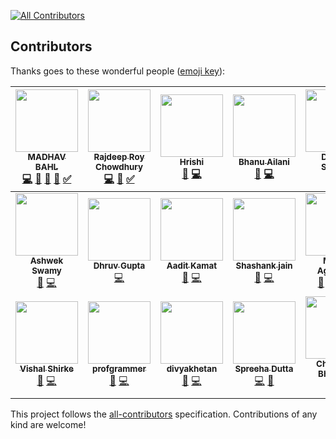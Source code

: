 [![All Contributors](https://img.shields.io/badge/all_contributors-19-orange.svg?style=flat-square)](#contributors)

## Contributors

Thanks goes to these wonderful people ([emoji key](https://github.com/kentcdodds/all-contributors#emoji-key)):

<!-- ALL-CONTRIBUTORS-LIST:START - Do not remove or modify this section -->
<!-- prettier-ignore -->
| [<img src="https://avatars2.githubusercontent.com/u/26179770?v=4" width="100px;"/><br /><sub><b>MADHAV BAHL</b></sub>](http://madhavbahl.tech/)<br />[💻](https://github.com/CodeToExpress/dailycodebase/commits?author=MadhavBahlMD "Code") [📝](#blog-MadhavBahlMD "Blogposts") [📖](https://github.com/CodeToExpress/dailycodebase/commits?author=MadhavBahlMD "Documentation") [🎨](#design-MadhavBahlMD "Design") [✅](#tutorial-MadhavBahlMD "Tutorials") | [<img src="https://avatars2.githubusercontent.com/u/32531173?v=4" width="100px;"/><br /><sub><b>Rajdeep Roy Chowdhury</b></sub>](http://www.linkedin.com/in/razdeeproychowdhury)<br />[💻](https://github.com/CodeToExpress/dailycodebase/commits?author=Razdeep "Code") [📖](https://github.com/CodeToExpress/dailycodebase/commits?author=Razdeep "Documentation") [✅](#tutorial-Razdeep "Tutorials") | [<img src="https://avatars1.githubusercontent.com/u/16208722?v=4" width="100px;"/><br /><sub><b>Hrishi</b></sub>](https://hrishi1999.github.io)<br />[📖](https://github.com/CodeToExpress/dailycodebase/commits?author=Hrishi1999 "Documentation") [💻](https://github.com/CodeToExpress/dailycodebase/commits?author=Hrishi1999 "Code") | [<img src="https://avatars1.githubusercontent.com/u/33101287?v=4" width="100px;"/><br /><sub><b>Bhanu Ailani</b></sub>](https://github.com/Bhanu0202)<br />[📖](https://github.com/CodeToExpress/dailycodebase/commits?author=Bhanu0202 "Documentation") [💻](https://github.com/CodeToExpress/dailycodebase/commits?author=Bhanu0202 "Code") | [<img src="https://avatars3.githubusercontent.com/u/35690440?v=4" width="100px;"/><br /><sub><b>Deepak Sharma</b></sub>](https://sourcerer.io/dsdsharma)<br />[📖](https://github.com/CodeToExpress/dailycodebase/commits?author=dsdsharma "Documentation") [💻](https://github.com/CodeToExpress/dailycodebase/commits?author=dsdsharma "Code") | [<img src="https://avatars2.githubusercontent.com/u/28749866?v=4" width="100px;"/><br /><sub><b>Ramanpreet Singh</b></sub>](https://github.com/Ramanpreet6262)<br />[📖](https://github.com/CodeToExpress/dailycodebase/commits?author=Ramanpreet6262 "Documentation") [💻](https://github.com/CodeToExpress/dailycodebase/commits?author=Ramanpreet6262 "Code") | [<img src="https://avatars1.githubusercontent.com/u/27620628?v=4" width="100px;"/><br /><sub><b>Anil Khatri</b></sub>](https://imkaka.github.io/)<br />[📖](https://github.com/CodeToExpress/dailycodebase/commits?author=imkaka "Documentation") [💻](https://github.com/CodeToExpress/dailycodebase/commits?author=imkaka "Code") |
| :---: | :---: | :---: | :---: | :---: | :---: | :---: |
| [<img src="https://avatars0.githubusercontent.com/u/39827514?v=4" width="100px;"/><br /><sub><b>Ashwek Swamy</b></sub>](https://github.com/ashwek)<br />[📖](https://github.com/CodeToExpress/dailycodebase/commits?author=ashwek "Documentation") [💻](https://github.com/CodeToExpress/dailycodebase/commits?author=ashwek "Code") | [<img src="https://avatars1.githubusercontent.com/u/32368107?v=4" width="100px;"/><br /><sub><b>Dhruv Gupta</b></sub>](https://github.com/dhruv-gupta14)<br />[💻](https://github.com/CodeToExpress/dailycodebase/commits?author=dhruv-gupta14 "Code") | [<img src="https://avatars0.githubusercontent.com/u/30969577?v=4" width="100px;"/><br /><sub><b>Aadit Kamat</b></sub>](https://sg.linkedin.com/in/aadit-kamat-12a5a8140)<br />[📖](https://github.com/CodeToExpress/dailycodebase/commits?author=aaditkamat "Documentation") [💻](https://github.com/CodeToExpress/dailycodebase/commits?author=aaditkamat "Code") | [<img src="https://avatars1.githubusercontent.com/u/20285786?v=4" width="100px;"/><br /><sub><b>Shashank jain</b></sub>](http://www.myshashank.tech)<br />[📖](https://github.com/CodeToExpress/dailycodebase/commits?author=Shashankjain12 "Documentation") [💻](https://github.com/CodeToExpress/dailycodebase/commits?author=Shashankjain12 "Code") | [<img src="https://avatars3.githubusercontent.com/u/22260031?v=4" width="100px;"/><br /><sub><b>Moulik Aggarwal</b></sub>](https://github.com/moulikcipherX)<br />[💬](#question-moulikcipherX "Answering Questions") [📝](#blog-moulikcipherX "Blogposts") [💻](https://github.com/CodeToExpress/dailycodebase/commits?author=moulikcipherX "Code") [📖](https://github.com/CodeToExpress/dailycodebase/commits?author=moulikcipherX "Documentation") | [<img src="https://avatars3.githubusercontent.com/u/21277179?v=4" width="100px;"/><br /><sub><b>Prateek Surana</b></sub>](http://prateeksurana.me)<br />[📖](https://github.com/CodeToExpress/dailycodebase/commits?author=prateek3255 "Documentation") [💻](https://github.com/CodeToExpress/dailycodebase/commits?author=prateek3255 "Code") | [<img src="https://avatars2.githubusercontent.com/u/43927436?v=4" width="100px;"/><br /><sub><b>shivank86</b></sub>](https://github.com/shivank86)<br />[💻](https://github.com/CodeToExpress/dailycodebase/commits?author=shivank86 "Code") |
| [<img src="https://avatars2.githubusercontent.com/u/25405726?v=4" width="100px;"/><br /><sub><b>Vishal Shirke</b></sub>](https://github.com/vishalshirke7)<br />[📖](https://github.com/CodeToExpress/dailycodebase/commits?author=vishalshirke7 "Documentation") [💻](https://github.com/CodeToExpress/dailycodebase/commits?author=vishalshirke7 "Code") | [<img src="https://avatars1.githubusercontent.com/u/25369498?v=4" width="100px;"/><br /><sub><b>profgrammer</b></sub>](https://github.com/profgrammer)<br />[📖](https://github.com/CodeToExpress/dailycodebase/commits?author=profgrammer "Documentation") [💻](https://github.com/CodeToExpress/dailycodebase/commits?author=profgrammer "Code") | [<img src="https://avatars1.githubusercontent.com/u/26656036?v=4" width="100px;"/><br /><sub><b>divyakhetan</b></sub>](https://github.com/divyakhetan)<br />[📖](https://github.com/CodeToExpress/dailycodebase/commits?author=divyakhetan "Documentation") [💻](https://github.com/CodeToExpress/dailycodebase/commits?author=divyakhetan "Code") | [<img src="https://avatars0.githubusercontent.com/u/36483814?v=4" width="100px;"/><br /><sub><b>Spreeha Dutta</b></sub>](https://github.com/Spreeha)<br />[💻](https://github.com/CodeToExpress/dailycodebase/commits?author=Spreeha "Code") [📖](https://github.com/CodeToExpress/dailycodebase/commits?author=Spreeha "Documentation") | [<img src="https://avatars0.githubusercontent.com/u/26464695?v=4" width="100px;"/><br /><sub><b>Chaitanya Bhojwani</b></sub>](https://github.com/chaitanya-bhojwani)<br />[📖](https://github.com/CodeToExpress/dailycodebase/commits?author=chaitanya-bhojwani "Documentation") [💻](https://github.com/CodeToExpress/dailycodebase/commits?author=chaitanya-bhojwani "Code") | [<img src="https://avatars0.githubusercontent.com/u/22885912?v=4" width="100px;"/><br /><sub><b>Manaswini Das</b></sub>](https://www.linkedin.com/in/manaswini-das/)<br />[📖](https://github.com/CodeToExpress/dailycodebase/commits?author=manaswinidas "Documentation") |
<!-- ALL-CONTRIBUTORS-LIST:END -->

This project follows the [all-contributors](https://github.com/kentcdodds/all-contributors) specification. Contributions of any kind are welcome!